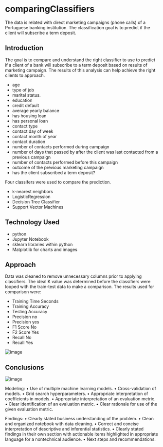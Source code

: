 # comparingClassifiers
The data is related with direct marketing campaigns (phone calls) of a Portuguese banking institution. The classification goal is to predict if the client will subscribe a term deposit.

## Introduction

The goal is to compare and understand the right classifier to use to predict if a client of a bank will subscribe to a term deposit based on results of marketing campaign.  The results of this analysis can help achieve the right clients to approach.

* age
* type of job  
* marital status.    
* education     
* credit default    
* average yearly balance  
* has housing loan
* has personal loan 
* contact type
* contact day of week   
* contact month of year
* contact duration  
* number of contacts performed during campaign
* number of days that passed by after the client was last contacted from a previous campaign 
* number of contacts performed before this campaign  
* outcome of the previous marketing campaign
* has the client subscribed a term deposit? 

Four classifers were used to compare the prediction.
* k-nearest neighbors
* LogisticRegression
* Decision Tree Classifier
* Support Vector Machines

  
## Technology Used

* python
* Jupyter Notebook
* sklearn libraries within python
* Matplotlib for charts and images

## Approach

Data was cleaned to remove unnecessary columns prior to applying classifiers.  The ideal K value was determined before the classifiers were looped with the train-test data to make a comparison.  The results used for comparison were:

* Training Time Seconds
* Training Accuracy
* Testing Accuracy
* Precision no
* Precision yes
* F1 Score No
* F2 Score Yes
* Recall No
* Recall Yes

![image](https://github.com/user-attachments/assets/90217b67-1384-4fe0-837e-b123e4fe25c9)



## Conclusions

![image](https://github.com/user-attachments/assets/d1bbeb72-c2d1-4ea1-99ff-8cca1c5cb8dc)

Modeling:
• Use of multiple machine learning models.
• Cross-validation of models.
• Grid search hyperparameters.
• Appropriate interpretation of coefficients in models.
• Appropriate interpretation of an evaluation metric.
• Clear identification of an evaluation metric.
• Clear rationale for use of the given evaluation metric.

Findings:
• Clearly stated business understanding of the problem.
• Clean and organized notebook with data cleaning.
• Correct and concise interpretation of descriptive and inferential statistics.
• Clearly stated findings in their own section with actionable items highlighted in appropriate language for a nontechnical audience.
• Next steps and recommendations.
